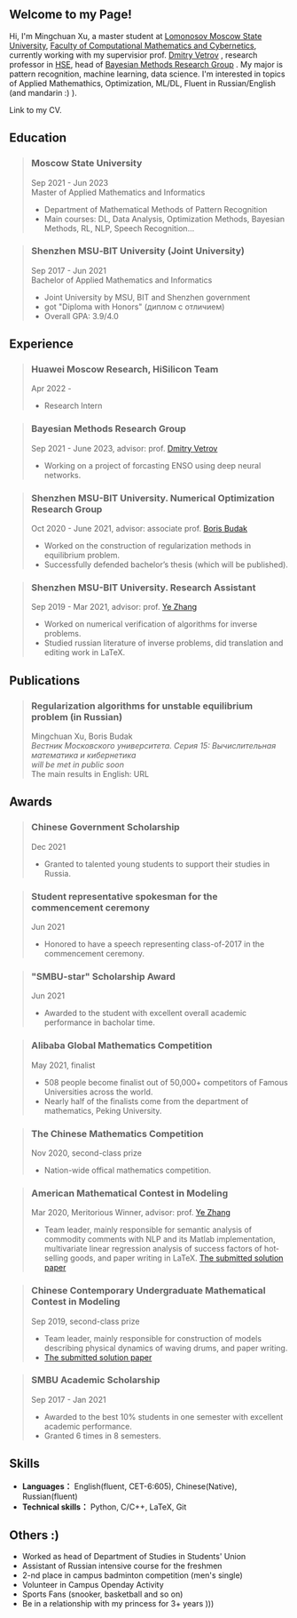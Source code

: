 ## Welcome to my Page!  

Hi, I'm Mingchuan Xu, a master student at [Lomonosov Moscow State University](https://www.msu.ru/en/), [Faculty of Computational Mathematics and Cybernetics](https://cs.msu.ru/en), currently working with my supervisior prof. [Dmitry Vetrov](https://bayesgroup.ru/people/dmitry-vetrov/) , research professor in [HSE](https://www.hse.ru/en/), head of [Bayesian Methods Research Group](https://bayesgroup.ru/) . My major is pattern recognition, machine learning, data science. I'm interested in topics of Applied Mathemathics, Optimization, ML/DL, Fluent in Russian/English (and mandarin :) ).  

Link to my CV.

## Education  

> ### Moscow State University  
> Sep 2021 - Jun 2023  
> Master of Applied Mathematics and Informatics  
> - Department of Mathematical Methods of Pattern Recognition  
> - Main courses: DL, Data Analysis, Optimization Methods, Bayesian Methods, RL, NLP, Speech Recognition...

> ### Shenzhen MSU‐BIT University (Joint University)
> Sep 2017 - Jun 2021  
> Bachelor of Applied Mathematics and Informatics  
> - Joint University by MSU, BIT and Shenzhen government  
> - got "Diploma with Honors" (диплом с отличием)
> - Overall GPA: 3.9/4.0  

## Experience  

> ### Huawei Moscow Research, HiSilicon Team  
> Apr 2022 -  
> - Research Intern

> ### Bayesian Methods Research Group  
> Sep 2021 - June 2023, advisor: prof. [Dmitry Vetrov](https://bayesgroup.ru/people/dmitry-vetrov/)  
> - Working on a project of forcasting ENSO using deep neural networks.

> ### Shenzhen MSU-BIT University. Numerical Optimization Research Group 
> Oct 2020 - June 2021, advisor: associate prof. [Boris Budak](https://www.smbu.edu.cn/info/1342/4408.htm)  
> - Worked on the construction of regularization methods in equilibrium problem.
> - Successfully defended bachelor’s thesis (which will be published).  

> ### Shenzhen MSU-BIT University. Research Assistant
> Sep 2019 - Mar 2021, advisor: prof. [Ye Zhang](https://www.smbu.edu.cn/info/1084/2949.htm)
> - Worked on numerical verification of algorithms for inverse problems.  
> - Studied russian literature of inverse problems, did translation and editing work in LaTeX.  


## Publications

> ### Regularization algorithms for unstable equilibrium problem (in Russian)  
> Mingchuan Xu, Boris Budak  
> _Вестник Московского университета. Серия 15: Вычислительная математика и кибернетика_  
> _will be met in public soon_  
> The main results in English: URL

## Awards 

> ### Chinese Government Scholarship
> Dec 2021  
> - Granted to talented young students to support their studies in Russia.

> ### Student representative spokesman for the commencement ceremony
> Jun 2021
> - Honored to have a speech representing class-of-2017 in the commencement ceremony.  

> ### "SMBU-star" Scholarship Award
> Jun 2021  
> - Awarded to the student with excellent overall academic performance in bacholar time.   

> ### Alibaba Global Mathematics Competition  
> May 2021, finalist
> - 508 people become finalist out of 50,000+ competitors of Famous Universities across the world.  
> - Nearly half of the finalists come from the department of mathematics, Peking University.  

> ### The Chinese Mathematics Competition
> Nov 2020, second-class prize
> - Nation-wide offical mathematics competition.

> ### American Mathematical Contest in Modeling  
> Mar 2020, Meritorious Winner, advisor: prof. [Ye Zhang](https://www.smbu.edu.cn/info/1084/2949.htm)
> - Team leader, mainly responsible for semantic analysis of commodity comments with NLP and its Matlab implementation, multivariate linear regression analysis of success factors of hot‐selling goods, and paper writing in LaTeX. [The submitted solution paper](https://github.com/mmmiiinnnggg/2020-MCM-and-2019-CUMCM/blob/master/2020%20MCM/%E8%AE%BA%E6%96%87%20-%202003148.pdf)  

> ### Chinese Contemporary Undergraduate Mathematical Contest in Modeling  
> Sep 2019, second-class prize
> - Team leader, mainly responsible for construction of models describing physical dynamics of waving drums, and paper writing.
> - [The submitted solution paper](https://github.com/mmmiiinnnggg/2020-MCM-and-2019-CUMCM/blob/master/2019%20CUMCM/%E2%80%9C%E5%90%8C%E5%BF%83%E5%8D%8F%E5%8A%9B%E2%80%9D%E7%AD%96%E7%95%A5%E7%A0%94%E7%A9%B6.pdf)  

> ### SMBU Academic Scholarship
> Sep 2017 - Jan 2021  
> - Awarded to the best 10% students in one semester with excellent academic performance.  
> - Granted 6 times in 8 semesters.  

## Skills
* **Languages：** English(fluent, CET-6:605), Chinese(Native), Russian(fluent)  
* **Technical skills：** Python, C/C++, LaTeX, Git  

## Others :)
* Worked as head of Department of Studies in Students' Union  
* Assistant of Russian intensive course for the freshmen  
* 2-nd place in campus badminton competition (men's single)
* Volunteer in Campus Openday Activity
* Sports Fans (snooker, basketball and so on)
* Be in a relationship with my princess for 3+ years )))

